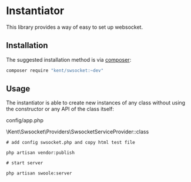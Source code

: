 # Instantiator

This library provides a way of easy to set up websocket.

## Installation

The suggested installation method is via [composer](https://getcomposer.org/):

```sh
composer require "kent/swsocket:~dev"
```

## Usage

The instantiator is able to create new instances of any class without using the constructor or any API of the class
itself:

config/app.php

\Kent\Swsocket\Providers\SwsocketServiceProvider::class


```shell script
# add config swsocket.php and copy html test file

php artisan vendor:publish
 
# start server

php artisan swoole:server
```

